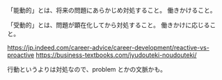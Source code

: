 「能動的」とは、将来の問題にあらかじめ対処すること。
働きかけること。

「受動的」とは、問題が顕在化してから対処すること。
働きかけに応じること。

https://jp.indeed.com/career-advice/career-development/reactive-vs-proactive
https://business-textbooks.com/jyudouteki-noudouteki/

行動というよりは対処なので、problem とかの文脈かも。
